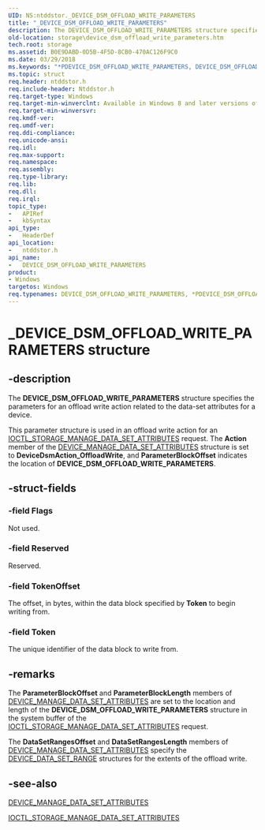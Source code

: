 ```yaml
---
UID: NS:ntddstor._DEVICE_DSM_OFFLOAD_WRITE_PARAMETERS
title: "_DEVICE_DSM_OFFLOAD_WRITE_PARAMETERS"
description: The DEVICE_DSM_OFFLOAD_WRITE_PARAMETERS structure specifies the parameters for an offload write action related to the data-set attributes for a device.
old-location: storage\device_dsm_offload_write_parameters.htm
tech.root: storage
ms.assetid: B0E9DABD-0D5B-4F5D-8CB0-470AC126F9C0
ms.date: 03/29/2018
ms.keywords: "*PDEVICE_DSM_OFFLOAD_WRITE_PARAMETERS, DEVICE_DSM_OFFLOAD_WRITE_PARAMETERS, DEVICE_DSM_OFFLOAD_WRITE_PARAMETERS structure [Storage Devices], PDEVICE_DSM_OFFLOAD_WRITE_PARAMETERS, PDEVICE_DSM_OFFLOAD_WRITE_PARAMETERS structure pointer [Storage Devices], _DEVICE_DSM_OFFLOAD_WRITE_PARAMETERS, ntddstor/DEVICE_DSM_OFFLOAD_WRITE_PARAMETERS, ntddstor/PDEVICE_DSM_OFFLOAD_WRITE_PARAMETERS, storage.device_dsm_offload_write_parameters"
ms.topic: struct
req.header: ntddstor.h
req.include-header: Ntddstor.h
req.target-type: Windows
req.target-min-winverclnt: Available in Windows 8 and later versions of Windows.
req.target-min-winversvr: 
req.kmdf-ver: 
req.umdf-ver: 
req.ddi-compliance: 
req.unicode-ansi: 
req.idl: 
req.max-support: 
req.namespace: 
req.assembly: 
req.type-library: 
req.lib: 
req.dll: 
req.irql: 
topic_type:
-	APIRef
-	kbSyntax
api_type:
-	HeaderDef
api_location:
-	ntddstor.h
api_name:
-	DEVICE_DSM_OFFLOAD_WRITE_PARAMETERS
product:
- Windows
targetos: Windows
req.typenames: DEVICE_DSM_OFFLOAD_WRITE_PARAMETERS, *PDEVICE_DSM_OFFLOAD_WRITE_PARAMETERS
---
```


# _DEVICE_DSM_OFFLOAD_WRITE_PARAMETERS structure


## -description


The <b>DEVICE_DSM_OFFLOAD_WRITE_PARAMETERS</b> structure specifies the parameters for an offload write action related to the data-set attributes for a device. 

This parameter structure is used in an offload write  action for an <a href="https://msdn.microsoft.com/library/windows/hardware/ff560573">IOCTL_STORAGE_MANAGE_DATA_SET_ATTRIBUTES</a> request.  The <b>Action</b> member of the <a href="https://msdn.microsoft.com/library/windows/hardware/ff552527">DEVICE_MANAGE_DATA_SET_ATTRIBUTES</a> structure is set to <b>DeviceDsmAction_OffloadWrite</b>, and <b>ParameterBlockOffset</b> indicates the location of <b>DEVICE_DSM_OFFLOAD_WRITE_PARAMETERS</b>.


## -struct-fields




### -field Flags

Not used.


### -field Reserved

Reserved.


### -field TokenOffset

The offset, in bytes, within the data block specified by <b>Token</b> to begin writing from.


### -field Token

The unique identifier of the data block to write from.


## -remarks



The <b>ParameterBlockOffset</b> and <b>ParameterBlockLength</b> members  of <a href="https://msdn.microsoft.com/library/windows/hardware/ff552527">DEVICE_MANAGE_DATA_SET_ATTRIBUTES</a> are set to the location and length of the  <b>DEVICE_DSM_OFFLOAD_WRITE_PARAMETERS</b> structure in the system buffer of the <a href="https://msdn.microsoft.com/library/windows/hardware/ff560573">IOCTL_STORAGE_MANAGE_DATA_SET_ATTRIBUTES</a> request.

The <b>DataSetRangesOffset</b> and <b>DataSetRangesLength</b> members of <a href="https://msdn.microsoft.com/library/windows/hardware/ff552527">DEVICE_MANAGE_DATA_SET_ATTRIBUTES</a> specify the <a href="https://msdn.microsoft.com/library/windows/hardware/ff552523">DEVICE_DATA_SET_RANGE</a> structures for the extents of the offload write.




## -see-also




<a href="https://msdn.microsoft.com/library/windows/hardware/ff552527">DEVICE_MANAGE_DATA_SET_ATTRIBUTES</a>



<a href="https://msdn.microsoft.com/library/windows/hardware/ff560573">IOCTL_STORAGE_MANAGE_DATA_SET_ATTRIBUTES</a>
 

 


